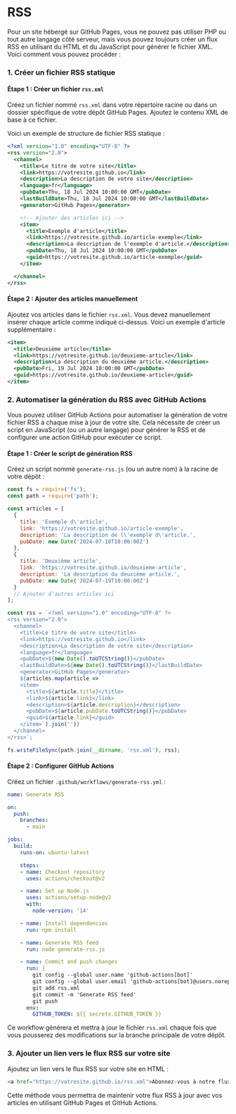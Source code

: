 # RSS

Pour un site hébergé sur GitHub Pages, vous ne pouvez pas utiliser PHP ou tout autre langage côté serveur, mais vous pouvez toujours créer un flux RSS en utilisant du HTML et du JavaScript pour générer le fichier XML. Voici comment vous pouvez procéder :

### 1. Créer un fichier RSS statique

#### Étape 1 : Créer un fichier `rss.xml`

Créez un fichier nommé `rss.xml` dans votre répertoire racine ou dans un dossier spécifique de votre dépôt GitHub Pages. Ajoutez le contenu XML de base à ce fichier.

Voici un exemple de structure de fichier RSS statique :

```xml
<?xml version="1.0" encoding="UTF-8" ?>
<rss version="2.0">
  <channel>
    <title>Le titre de votre site</title>
    <link>https://votresite.github.io</link>
    <description>La description de votre site</description>
    <language>fr</language>
    <pubDate>Thu, 18 Jul 2024 10:00:00 GMT</pubDate>
    <lastBuildDate>Thu, 18 Jul 2024 10:00:00 GMT</lastBuildDate>
    <generator>GitHub Pages</generator>

    <!-- Ajouter des articles ici -->
    <item>
      <title>Exemple d'article</title>
      <link>https://votresite.github.io/article-exemple</link>
      <description>La description de l'exemple d'article.</description>
      <pubDate>Thu, 18 Jul 2024 10:00:00 GMT</pubDate>
      <guid>https://votresite.github.io/article-exemple</guid>
    </item>

  </channel>
</rss>
```

#### Étape 2 : Ajouter des articles manuellement

Ajoutez vos articles dans le fichier `rss.xml`. Vous devez manuellement insérer chaque article comme indiqué ci-dessus. Voici un exemple d'article supplémentaire :

```xml
<item>
  <title>Deuxième article</title>
  <link>https://votresite.github.io/deuxieme-article</link>
  <description>La description du deuxième article.</description>
  <pubDate>Fri, 19 Jul 2024 10:00:00 GMT</pubDate>
  <guid>https://votresite.github.io/deuxieme-article</guid>
</item>
```

### 2. Automatiser la génération du RSS avec GitHub Actions

Vous pouvez utiliser GitHub Actions pour automatiser la génération de votre fichier RSS à chaque mise à jour de votre site. Cela nécessite de créer un script en JavaScript (ou un autre langage) pour générer le RSS et de configurer une action GitHub pour exécuter ce script.

#### Étape 1 : Créer le script de génération RSS

Créez un script nommé `generate-rss.js` (ou un autre nom) à la racine de votre dépôt :

```javascript
const fs = require('fs');
const path = require('path');

const articles = [
  {
    title: 'Exemple d\'article',
    link: 'https://votresite.github.io/article-exemple',
    description: 'La description de l\'exemple d\'article.',
    pubDate: new Date('2024-07-18T10:00:00Z')
  },
  {
    title: 'Deuxième article',
    link: 'https://votresite.github.io/deuxieme-article',
    description: 'La description du deuxième article.',
    pubDate: new Date('2024-07-19T10:00:00Z')
  }
  // Ajouter d'autres articles ici
];

const rss = `<?xml version="1.0" encoding="UTF-8" ?>
<rss version="2.0">
  <channel>
    <title>Le titre de votre site</title>
    <link>https://votresite.github.io</link>
    <description>La description de votre site</description>
    <language>fr</language>
    <pubDate>${new Date().toUTCString()}</pubDate>
    <lastBuildDate>${new Date().toUTCString()}</lastBuildDate>
    <generator>GitHub Pages</generator>
    ${articles.map(article => `
    <item>
      <title>${article.title}</title>
      <link>${article.link}</link>
      <description>${article.description}</description>
      <pubDate>${article.pubDate.toUTCString()}</pubDate>
      <guid>${article.link}</guid>
    </item>`).join('')}
  </channel>
</rss>`;

fs.writeFileSync(path.join(__dirname, 'rss.xml'), rss);
```

#### Étape 2 : Configurer GitHub Actions

Créez un fichier `.github/workflows/generate-rss.yml` :

```yaml
name: Generate RSS

on:
  push:
    branches:
      - main

jobs:
  build:
    runs-on: ubuntu-latest

    steps:
    - name: Checkout repository
      uses: actions/checkout@v2

    - name: Set up Node.js
      uses: actions/setup-node@v2
      with:
        node-version: '14'

    - name: Install dependencies
      run: npm install

    - name: Generate RSS feed
      run: node generate-rss.js

    - name: Commit and push changes
      run: |
        git config --global user.name 'github-actions[bot]'
        git config --global user.email 'github-actions[bot]@users.noreply.github.com'
        git add rss.xml
        git commit -m 'Generate RSS feed'
        git push
      env:
        GITHUB_TOKEN: ${{ secrets.GITHUB_TOKEN }}
```

Ce workflow générera et mettra à jour le fichier `rss.xml` chaque fois que vous pousserez des modifications sur la branche principale de votre dépôt.

### 3. Ajouter un lien vers le flux RSS sur votre site

Ajoutez un lien vers le flux RSS sur votre site en HTML :

```html
<a href="https://votresite.github.io/rss.xml">Abonnez-vous à notre flux RSS</a>
```

Cette méthode vous permettra de maintenir votre flux RSS à jour avec vos articles en utilisant GitHub Pages et GitHub Actions.